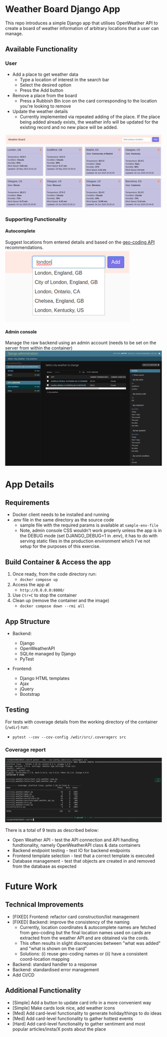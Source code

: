 # Weather Board Django App

This repo introduces a simple Django app that utilises OpenWeather API to create a board of weather information of arbitrary locations that a user can manage.

## Available Functionality
### User
- Add a place to get weather data
    - Type a location of interest in the search bar
    - Select the desired option
    - Press the Add button
- Remove a place from the board
    - Press a Rubbish Bin icon on the card corresponding to the location you're looking to remove
- Update the weather details
    - Currently implemented via repeated adding of the place. If the place being added already exists, the weather info will be updated for the existing record and no new place will be added.

![alt text](readme_images/app-index.png)

### Supporting Functionality
#### Autocomplete 
Suggest locations from entered details and based on the [geo-coding API](https://openweathermap.org/api/geocoding-api) recommendations.
![alt text](readme_images/autocomplete.png)
#### Admin console 
Manage the raw backend using an admin account (needs to be set on the server from within the container)
![alt text](readme_images/app-admin.png)

# App Details

## Requirements
- Docker client needs to be installed and running
- .env file in the same directory as the source code
   - sample file with the required params is available at `sample-env-file`
   - Note, admin console CSS wouldn't work properly unless the app is in the DEBUG mode (set DJANGO_DEBUG=1 in .env), it has to do with serving static files in the production environment which I've not setup for the purposes of this exercise.

## Build Container & Access the app

1. Once ready, from the code directory run: 
    * `docker compose up`
2. Access the app at 
    * `http://0.0.0.0:8000/`
3. Use `Ctr+C` to stop the container
4. Clean up (remove the container and the image)
   * `docker compose down --rmi all` 

## App Structure
- Backend:
    - Django
    - OpenWeatherAPI
    - SQLite managed by Django
    - PyTest

- Frontend:
    - Django HTML templates
    - Ajax
    - jQuery
    - Bootstrap

## Testing
For tests with coverage details from the working directory of the container (`/wdir`) run:
* `pytest --cov --cov-config /wdir/src/.coveragerc src`

### Coverage report
![alt text](readme_images/coverage.png)

There is a total of 9 tests as described below:
- Open Weather API - test the API connection and API handling fundtionality, namely OpenWeatherAPI class & data containers
- Backend endpoint testing - test IO for backend endpoints
- Frontend template selection - test that a correct template is executed
- Database management - test that objects are created in and removed from the database as expected

# Future Work

## Technical Improvements
- [FIXED] Frontend: refactor card construction/list management
- [FIXED] Backend: improve the consistency of the naming
   - Currently, location coordinates & autocomplete names are fetched from geo-coding but the final location names used on cards are extracted from the weather API and are obtained via the cords.
   - This often results in slight discrepancies between "what was added" and "what is shown on the card"
   - Solutions: (i) reuse geo-coding names or (ii) have a consistent coord-location mapping
- Backend: standard handler to a response
- Backend: standardised error management
- Add CI/CD

## Additional Functionality
- [Simple] Add a button to update card info in a more convenient way
- [Simple] Make cards look nice, add weather icons
- [Med] Add card-level functionality to generate holiday/things to do ideas
- [Med] Add card-level functionality to gather hottest events
- [Hard] Add card-level functionality to gather sentiment and most popular articles/insta/X posts about the place